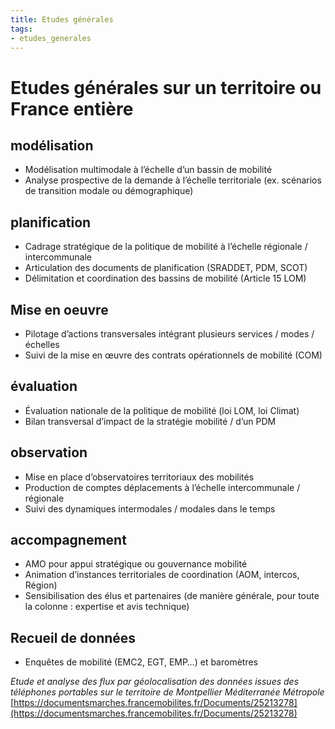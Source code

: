 ```yaml
---
title: Etudes générales 
tags:
- etudes_generales
---
```

# Etudes générales sur un territoire ou France entière

## modélisation
- Modélisation multimodale à l’échelle d’un bassin de mobilité
- Analyse prospective de la demande à l’échelle territoriale (ex. scénarios de transition modale ou démographique)

## planification
- Cadrage stratégique de la politique de mobilité à l’échelle régionale / intercommunale
- Articulation des documents de planification (SRADDET, PDM, SCOT)
- Délimitation et coordination des bassins de mobilité (Article 15 LOM)

## Mise en oeuvre
- Pilotage d’actions transversales intégrant plusieurs services / modes / échelles
- Suivi de la mise en œuvre des contrats opérationnels de mobilité (COM)

## évaluation
- Évaluation nationale de la politique de mobilité (loi LOM, loi Climat)
- Bilan transversal d’impact de la stratégie mobilité / d’un PDM

## observation
- Mise en place d’observatoires territoriaux des mobilités
- Production de comptes déplacements à l’échelle intercommunale / régionale
- Suivi des dynamiques intermodales / modales dans le temps

## accompagnement
- AMO pour appui stratégique ou gouvernance mobilité
- Animation d’instances territoriales de coordination (AOM, intercos, Région)
- Sensibilisation des élus et partenaires
(de manière générale, pour toute la colonne : expertise et avis technique)

## Recueil de données
- Enquêtes de mobilité (EMC2, EGT, EMP…) et baromètres

*Etude et analyse des flux par géolocalisation des données issues des téléphones portables sur le territoire de Montpellier Méditerranée Métropole*
[https://documentsmarches.francemobilites.fr/Documents/25213278](https://documentsmarches.francemobilites.fr/Documents/25213278)
